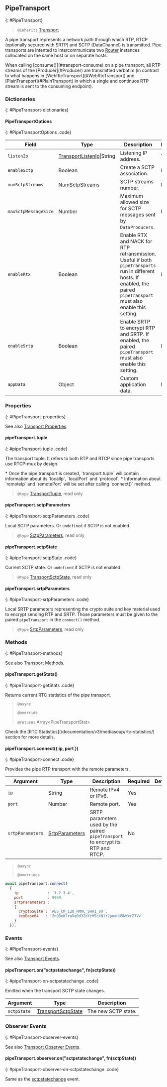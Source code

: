 ## PipeTransport
{: #PipeTransport}

<section markdown="1">

> `@inherits` [Transport](#Transport)

A pipe transport represents a network path through which RTP, RTCP (optionally secured with SRTP) and SCTP (DataChannel) is transmitted. Pipe transports are intented to intercommunicate two [Router](#Router) instances collocated on the same host or on separate hosts.

<div markdown="1" class="note">
When calling [consume()](#transport-consume) on a pipe transport, all RTP streams of the [Producer](#Producer) are transmitted verbatim (in contrast to what happens in [WebRtcTransport](#WebRtcTransport) and [PlainTransport](#PlainTransport) in which a single and continuos RTP stream is sent to the consuming endpoint).
</div>

</section>


### Dictionaries
{: #PipeTransport-dictionaries}

<section markdown="1">

#### PipeTransportOptions
{: #PipeTransportOptions .code}

<div markdown="1" class="table-wrapper L3">

Field         | Type    | Description   | Required | Default
------------- | ------- | ------------- | -------- | ---------
`listenIp`    | [TransportListenIp](#TransportListenIp)\|String| Listening IP address. | Yes |
`enableSctp` | Boolean | Create a SCTP association. | No | `false`
`numSctpStreams` | [NumSctpStreams](/documentation/v3/mediasoup/sctp-parameters/#NumSctpStreams) | SCTP streams number. | No |
`maxSctpMessageSize` | Number | Maximum allowed size for SCTP messages sent by `DataProducers`. | No | 1073741823
`enableRtx`   | Boolean | Enable RTX and NACK for RTP retransmission. Useful if both `pipeTransports` run in different hosts. If enabled, the paired `pipeTransport` must also enable this setting. | No | `false`
`enableSrtp`  | Boolean | Enable SRTP to encrypt RTP and SRTP. If enabled, the paired `pipeTransport` must also enable this setting. | No | `false`
`appData`     | Object  | Custom application data. | No | `{ }`

</div>

</section>


### Properties
{: #PipeTransport-properties}

<section markdown="1">

See also [Transport Properties](#Transport-properties).

#### pipeTransport.tuple
{: #pipeTransport-tuple .code}

The transport tuple. It refers to both RTP and RTCP since pipe transports use RTCP-mux by design.

<div markdown="1" class="note">
* Once the pipe transport is created, `transport.tuple` will contain information about its `localIp`, `localPort` and `protocol`.
* Information about `remoteIp` and `remotePort` will be set after calling `connect()` method.
</div>

> `@type` [TransportTuple](#TransportTuple), read only

#### pipeTransport.sctpParameters
{: #pipeTransport-sctpParameters .code}

Local SCTP parameters. Or `undefined` if SCTP is not enabled.

> `@type` [SctpParameters](/documentation/v3/mediasoup/sctp-parameters/#SctpParameters), read only

#### pipeTransport.sctpState
{: #pipeTransport-sctpState .code}

Current SCTP state. Or `undefined` if SCTP is not enabled.

> `@type` [TransportSctpState](#TransportSctpState), read only

#### pipeTransport.srtpParameters
{: #pipeTransport-srtpParameters .code}

Local SRTP parameters representing the crypto suite and key material used to encrypt sending RTP and SRTP. Those parameters must be given to the paired `pipeTransport` in the `connect()` method.

> `@type` [SrtpParameters](/documentation/v3/mediasoup/srtp-parameters/#SrtpParameters), read only

</section>


### Methods
{: #PipeTransport-methods}

<section markdown="1">

See also [Transport Methods](#Transport-methods).

#### pipeTransport.getStats()
{: #pipeTransport-getStats .code}

Returns current RTC statistics of the pipe transport.

> `@async`
> 
> `@override`
> 
> `@returns` Array&lt;PipeTransportStat&gt;

<div markdown="1" class="note">
Check the [RTC Statistics](/documentation/v3/mediasoup/rtc-statistics/) section for more details.
</div>

#### pipeTransport.connect({ ip, port })
{: #pipeTransport-connect .code}

Provides the pipe RTP transport with the remote parameters.

<div markdown="1" class="table-wrapper L3">

Argument   | Type    | Description | Required | Default 
---------- | ------- | ----------- | -------- | ----------
`ip`       | String  | Remote IPv4 or IPv6.   | Yes |
`port`     | Number  | Remote port.           | Yes |
`srtpParameters` | [SrtpParameters](/documentation/v3/mediasoup/srtp-parameters/#SrtpParameters) | SRTP parameters used by the paired `pipeTransport` to encrypt its RTP and RTCP. | No |

</div>

> `@async`
> 
> `@overrides`

```javascript
await pipeTransport.connect(
  {
    ip             : '1.2.3.4',
    port           : 9999,
    srtpParameters :
    {
      cryptoSuite : 'AES_CM_128_HMAC_SHA1_80',
      keyBase64   : 'ZnQ3eWJraDg0d3ZoYzM5cXN1Y2pnaHU5NWxrZTVv'
    }
  });
```

</section>


### Events
{: #PipeTransport-events}

<section markdown="1">

See also [Transport Events](#Transport-events).

#### pipeTransport.on("sctpstatechange", fn(sctpState))
{: #pipeTransport-on-sctpstatechange .code}

Emitted when the transport SCTP state changes.

<div markdown="1" class="table-wrapper L3">

Argument | Type    | Description   
----------------- | ------- | ----------------
`sctpState`       | [TransportSctpState](#TransportSctpState) | The new SCTP state.

</div>

</section>


### Observer Events
{: #PipeTransport-observer-events}

<section markdown="1">

See also [Transport Observer Events](#Transport-observer-events).

#### pipeTransport.observer.on("sctpstatechange", fn(sctpState))
{: #pipeTransport-observer-on-sctpstatechange .code}

Same as the [sctpstatechange](#pipeTransport-on-sctpstatechange) event.

</section>
